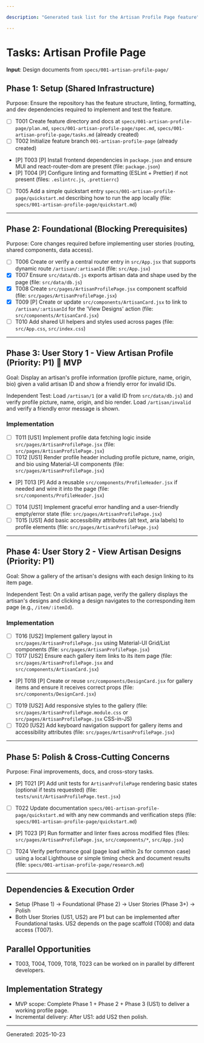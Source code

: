 ```yaml
---

description: "Generated task list for the Artisan Profile Page feature"

---
```


# Tasks: Artisan Profile Page

**Input**: Design documents from `specs/001-artisan-profile-page/`

## Phase 1: Setup (Shared Infrastructure)

Purpose: Ensure the repository has the feature structure, linting, formatting, and dev dependencies required to implement and test the feature.

- [ ] T001 Create feature directory and docs at `specs/001-artisan-profile-page/plan.md`, `specs/001-artisan-profile-page/spec.md`, `specs/001-artisan-profile-page/tasks.md` (already created)
- [ ] T002 Initialize feature branch `001-artisan-profile-page` (already created)
- [P] T003 [P] Install frontend dependencies in `package.json` and ensure MUI and react-router-dom are present (file: `package.json`)
- [P] T004 [P] Configure linting and formatting (ESLint + Prettier) if not present (files: `.eslintrc.js`, `.prettierrc`)
- [ ] T005 Add a simple quickstart entry `specs/001-artisan-profile-page/quickstart.md` describing how to run the app locally (file: `specs/001-artisan-profile-page/quickstart.md`)

---

## Phase 2: Foundational (Blocking Prerequisites)

Purpose: Core changes required before implementing user stories (routing, shared components, data access).

- [ ] T006 Create or verify a central router entry in `src/App.jsx` that supports dynamic route `/artisan/:artisanId` (file: `src/App.jsx`)
- [X] T007 Ensure `src/data/db.js` exports artisan data and shape used by the page (file: `src/data/db.js`)
- [X] T008 Create `src/pages/ArtisanProfilePage.jsx` component scaffold (file: `src/pages/ArtisanProfilePage.jsx`)
- [X] T009 [P] Create or update `src/components/ArtisanCard.jsx` to link to `/artisan/:artisanId` for the 'View Designs' action (file: `src/components/ArtisanCard.jsx`)
- [ ] T010 Add shared UI helpers and styles used across pages (file: `src/App.css`, `src/index.css`)

---

## Phase 3: User Story 1 - View Artisan Profile (Priority: P1) 🎯 MVP

Goal: Display an artisan's profile information (profile picture, name, origin, bio) given a valid artisan ID and show a friendly error for invalid IDs.

Independent Test: Load `/artisan/1` (or a valid ID from `src/data/db.js`) and verify profile picture, name, origin, and bio render. Load `/artisan/invalid` and verify a friendly error message is shown.

### Implementation

- [ ] T011 [US1] Implement profile data fetching logic inside `src/pages/ArtisanProfilePage.jsx` (file: `src/pages/ArtisanProfilePage.jsx`)
- [ ] T012 [US1] Render profile header including profile picture, name, origin, and bio using Material-UI components (file: `src/pages/ArtisanProfilePage.jsx`)
- [P] T013 [P] Add a reusable `src/components/ProfileHeader.jsx` if needed and wire it into the page (file: `src/components/ProfileHeader.jsx`)
- [ ] T014 [US1] Implement graceful error handling and a user-friendly empty/error state (file: `src/pages/ArtisanProfilePage.jsx`)
- [ ] T015 [US1] Add basic accessibility attributes (alt text, aria labels) to profile elements (file: `src/pages/ArtisanProfilePage.jsx`)

---

## Phase 4: User Story 2 - View Artisan Designs (Priority: P1)

Goal: Show a gallery of the artisan's designs with each design linking to its item page.

Independent Test: On a valid artisan page, verify the gallery displays the artisan's designs and clicking a design navigates to the corresponding item page (e.g., `/item/:itemId`).

### Implementation

- [ ] T016 [US2] Implement gallery layout in `src/pages/ArtisanProfilePage.jsx` using Material-UI Grid/List components (file: `src/pages/ArtisanProfilePage.jsx`)
- [ ] T017 [US2] Ensure each gallery item links to its item page (file: `src/pages/ArtisanProfilePage.jsx` and `src/components/ArtisanCard.jsx`)
- [P] T018 [P] Create or reuse `src/components/DesignCard.jsx` for gallery items and ensure it receives correct props (file: `src/components/DesignCard.jsx`)
- [ ] T019 [US2] Add responsive styles to the gallery (file: `src/pages/ArtisanProfilePage.module.css` or `src/pages/ArtisanProfilePage.jsx` CSS-in-JS)
- [ ] T020 [US2] Add keyboard navigation support for gallery items and accessibility attributes (file: `src/pages/ArtisanProfilePage.jsx`)

---

## Phase 5: Polish & Cross-Cutting Concerns

Purpose: Final improvements, docs, and cross-story tasks.

- [P] T021 [P] Add unit tests for `ArtisanProfilePage` rendering basic states (optional if tests requested) (file: `tests/unit/ArtisanProfilePage.test.jsx`)
- [ ] T022 Update documentation `specs/001-artisan-profile-page/quickstart.md` with any new commands and verification steps (file: `specs/001-artisan-profile-page/quickstart.md`)
- [P] T023 [P] Run formatter and linter fixes across modified files (files: `src/pages/ArtisanProfilePage.jsx`, `src/components/*`, `src/App.jsx`)
- [ ] T024 Verify performance goal (page load within 2s for common case) using a local Lighthouse or simple timing check and document results (file: `specs/001-artisan-profile-page/research.md`)

---

## Dependencies & Execution Order

- Setup (Phase 1) → Foundational (Phase 2) → User Stories (Phase 3+) → Polish
- Both User Stories (US1, US2) are P1 but can be implemented after Foundational tasks. US2 depends on the page scaffold (T008) and data access (T007).

## Parallel Opportunities

- T003, T004, T009, T018, T023 can be worked on in parallel by different developers.

## Implementation Strategy

- MVP scope: Complete Phase 1 + Phase 2 + Phase 3 (US1) to deliver a working profile page.
- Incremental delivery: After US1: add US2 then polish.

---

Generated: 2025-10-23
